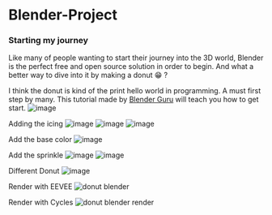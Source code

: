 # Blender-Project

### Starting my journey
Like many of people wanting to start their journey into the 3D world, Blender is the perfect free and open source solution in order to begin. And what a better way to dive into it by making a donut 😁 ?

I think the donut is kind of the print hello world in programming. A must first step by many.
This tutorial made by [Blender Guru](https://www.youtube.com/@blenderguru) will teach you how to get start.
![image](https://github.com/KoganeShiro/Blender-Projects/assets/126095786/2760584e-38d6-4a3c-971c-59f9028d6150)

Adding the icing
![image](https://github.com/user-attachments/assets/94cfe6bc-dca9-48c8-9e39-7ecfdeb909f6)
![image](https://github.com/user-attachments/assets/f6eabe9b-a0e5-4470-87c9-5c11e2d6a4e5)
![image](https://github.com/user-attachments/assets/18785379-4ade-42c0-847f-6c89e71d46fa)

Add the base color
![image](https://github.com/user-attachments/assets/75d2d858-fa5d-41f0-95da-1c7bc9d81cc5)

Add the sprinkle
![image](https://github.com/user-attachments/assets/637eb6ea-49d6-4245-a70f-60ff28926832)
![image](https://github.com/user-attachments/assets/e831d363-bf3b-41ca-ad97-861ee06f0fec)

Different Donut
![image](https://github.com/user-attachments/assets/2800856a-275e-491f-98d6-0110c6d8aa0f)

Render with EEVEE
![donut blender](https://github.com/user-attachments/assets/43affe81-8623-4247-9731-ffaccc4c0a1c)


Render with Cycles
![donut blender render](https://github.com/user-attachments/assets/3636d4c5-1458-424e-bd49-2099398474e6)
